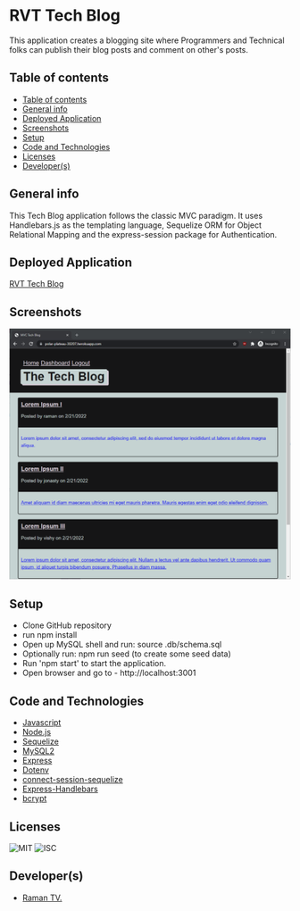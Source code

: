 # RVT Tech Blog
This application creates a blogging site where Programmers and Technical folks can publish their blog posts and comment on other's posts.

## Table of contents
  - [Table of contents](#table-of-contents)
  - [General info](#general-info)
  - [Deployed Application](#deployed-application)
  - [Screenshots](#screenshots)
  - [Setup](#setup)
  - [Code and Technologies](#code-and-technologies)
  - [Licenses](#licenses)
  - [Developer(s)](#developers)

## General info
This Tech Blog application follows the classic MVC paradigm. It uses Handlebars.js as the templating language, Sequelize ORM for Object Relational Mapping and the express-session package for Authentication.

## Deployed Application
[RVT Tech Blog](https://polar-plateau-30207.herokuapp.com/)

## Screenshots
![Budget Tracker Screenshot](./public/images/rvt_tech_blog_home.png)

## Setup
* Clone GitHub repository 
* run npm install
* Open up MySQL shell and run: source .db/schema.sql
* Optionally run: npm run seed (to create some seed data)
* Run 'npm start' to start the application.
* Open browser and go to - http://localhost:3001

## Code and Technologies
* [Javascript](https://www.javascript.com/)
* [Node.js](https://nodejs.org/en/)
* [Sequelize](https://www.npmjs.com/package/sequelize)
* [MySQL2](https://www.npmjs.com/package/mysql2)
* [Express](https://www.npmjs.com/package/express)
* [Dotenv](https://www.npmjs.com/package/dotenv)
* [connect-session-sequelize](https://www.npmjs.com/package/connect-session-sequelize)
* [Express-Handlebars](https://www.npmjs.com/package/express-handlebars)
* [bcrypt](https://www.npmjs.com/package/bcrypt)

## Licenses
![MIT](https://img.shields.io/static/v1?label=License&message=MIT&color=BLUE) 
![ISC](https://img.shields.io/static/v1?label=License&message=ISC&color=BLUE) 

## Developer(s)
* [Raman TV.](https://github.com/ramantv)
